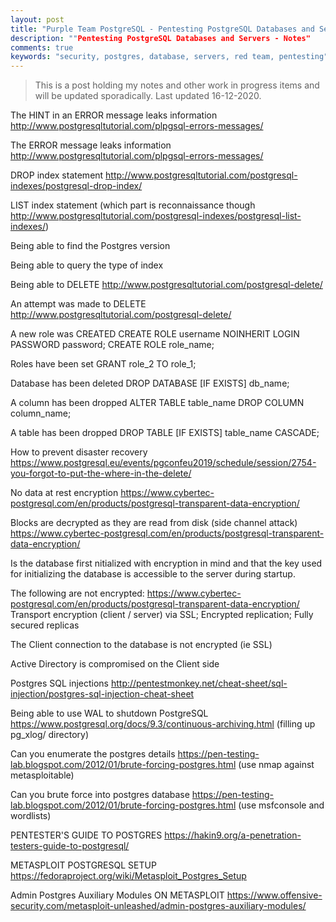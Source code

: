 ```yaml
---
layout: post
title: "Purple Team PostgreSQL - Pentesting PostgreSQL Databases and Servers"
description: ""Pentesting PostgreSQL Databases and Servers - Notes"
comments: true
keywords: "security, postgres, database, servers, red team, pentesting"
---
```


> This is a post holding my notes and other work in progress items and will be updated sporadically.  Last updated 16-12-2020.

The HINT in an ERROR message leaks information http://www.postgresqltutorial.com/plpgsql-errors-messages/

The ERROR message leaks information http://www.postgresqltutorial.com/plpgsql-errors-messages/

DROP index statement http://www.postgresqltutorial.com/postgresql-indexes/postgresql-drop-index/

LIST index statement (which part is reconnaissance though http://www.postgresqltutorial.com/postgresql-indexes/postgresql-list-indexes/)

Being able to find the Postgres version

Being able to query the type of index

Being able to DELETE http://www.postgresqltutorial.com/postgresql-delete/

An attempt was made to DELETE http://www.postgresqltutorial.com/postgresql-delete/

A new role was CREATED
CREATE ROLE username NOINHERIT LOGIN PASSWORD password;
CREATE ROLE role_name;

Roles have been set
GRANT role_2 TO role_1;

Database has been deleted
DROP DATABASE [IF EXISTS] db_name;

A column has been dropped
ALTER TABLE table_name DROP COLUMN column_name;

A table has been dropped
DROP TABLE [IF EXISTS] table_name CASCADE;

How to prevent disaster recovery https://www.postgresql.eu/events/pgconfeu2019/schedule/session/2754-you-forgot-to-put-the-where-in-the-delete/

No data at rest encryption https://www.cybertec-postgresql.com/en/products/postgresql-transparent-data-encryption/

Blocks are decrypted as they are read from disk (side channel attack) https://www.cybertec-postgresql.com/en/products/postgresql-transparent-data-encryption/

Is the database first nitialized with encryption in mind and that the key used for initializing the database is accessible to the server during startup.

The following are not encrypted: https://www.cybertec-postgresql.com/en/products/postgresql-transparent-data-encryption/
 Transport encryption (client / server) via SSL; Encrypted replication; Fully secured replicas

The Client connection to the database is not encrypted (ie SSL)

Active Directory is compromised on the Client side

Postgres SQL injections http://pentestmonkey.net/cheat-sheet/sql-injection/postgres-sql-injection-cheat-sheet

Being able to use WAL to shutdown PostgreSQL https://www.postgresql.org/docs/9.3/continuous-archiving.html (filling up pg_xlog/ directory)

Can you enumerate the postgres details https://pen-testing-lab.blogspot.com/2012/01/brute-forcing-postgres.html (use nmap against metasploitable)

Can you brute force into postgres database https://pen-testing-lab.blogspot.com/2012/01/brute-forcing-postgres.html (use msfconsole and wordlists)

PENTESTER'S GUIDE TO POSTGRES https://hakin9.org/a-penetration-testers-guide-to-postgresql/

METASPLOIT POSTGRESQL SETUP https://fedoraproject.org/wiki/Metasploit_Postgres_Setup

Admin Postgres Auxiliary Modules ON METASPLOIT https://www.offensive-security.com/metasploit-unleashed/admin-postgres-auxiliary-modules/
